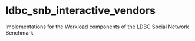 ldbc_snb_interactive_vendors
============================

Implementations for the Workload components of the LDBC Social Network Benchmark
